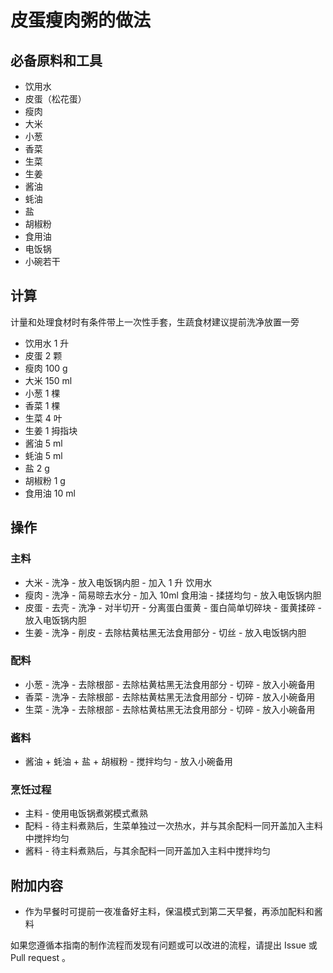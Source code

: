 # 皮蛋瘦肉粥的做法

## 必备原料和工具

- 饮用水
- 皮蛋（松花蛋）
- 瘦肉
- 大米
- 小葱
- 香菜
- 生菜
- 生姜
- 酱油
- 蚝油
- 盐
- 胡椒粉
- 食用油
- 电饭锅
- 小碗若干

## 计算

计量和处理食材时有条件带上一次性手套，生蔬食材建议提前洗净放置一旁

- 饮用水 1 升
- 皮蛋 2 颗
- 瘦肉 100 g
- 大米 150 ml
- 小葱 1 棵
- 香菜 1 棵
- 生菜 4 叶
- 生姜 1 拇指块
- 酱油 5 ml
- 蚝油 5 ml
- 盐 2 g
- 胡椒粉 1 g
- 食用油 10 ml

## 操作

### 主料

- 大米 - 洗净 - 放入电饭锅内胆 - 加入 1 升 饮用水
- 瘦肉 - 洗净 - 简易晾去水分 - 加入 10ml 食用油 - 揉搓均匀 - 放入电饭锅内胆
- 皮蛋 - 去壳 - 洗净 - 对半切开 - 分离蛋白蛋黄 - 蛋白简单切碎块 - 蛋黄揉碎 - 放入电饭锅内胆
- 生姜 - 洗净 - 削皮 - 去除枯黄枯黑无法食用部分 - 切丝 - 放入电饭锅内胆

### 配料

- 小葱 - 洗净 - 去除根部 - 去除枯黄枯黑无法食用部分 - 切碎 - 放入小碗备用
- 香菜 - 洗净 - 去除根部 - 去除枯黄枯黑无法食用部分 - 切碎 - 放入小碗备用
- 生菜 - 洗净 - 去除根部 - 去除枯黄枯黑无法食用部分 - 切碎 - 放入小碗备用

### 酱料

- 酱油 + 蚝油 + 盐 + 胡椒粉 - 搅拌均匀 - 放入小碗备用

### 烹饪过程

- 主料 - 使用电饭锅煮粥模式煮熟
- 配料 - 待主料煮熟后，生菜单独过一次热水，并与其余配料一同开盖加入主料中搅拌均匀
- 酱料 - 待主料煮熟后，与其余配料一同开盖加入主料中搅拌均匀

## 附加内容

- 作为早餐时可提前一夜准备好主料，保温模式到第二天早餐，再添加配料和酱料

如果您遵循本指南的制作流程而发现有问题或可以改进的流程，请提出 Issue 或 Pull request 。
